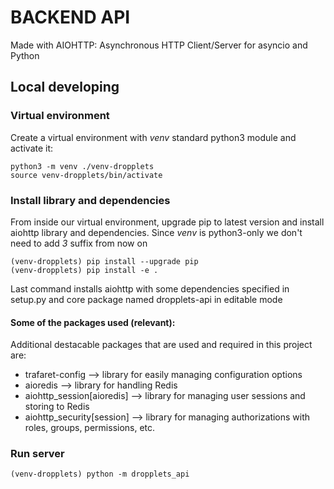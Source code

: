 # BACKEND API

Made with AIOHTTP: Asynchronous HTTP Client/Server for asyncio and Python

## Local developing

### Virtual environment

Create a virtual environment with *venv* standard python3 module and activate it:

```
python3 -m venv ./venv-dropplets
source venv-dropplets/bin/activate
```

### Install library and dependencies

From inside our virtual environment, upgrade pip to latest version and install aiohttp library and dependencies. Since *venv* is python3-only we don't need to add *3* suffix from now on

```
(venv-dropplets) pip install --upgrade pip
(venv-dropplets) pip install -e .
```

Last command installs aiohttp with some dependencies specified in setup.py and core package named dropplets-api in editable mode

#### Some of the packages used (relevant):

Additional destacable packages that are used and required in this project are:

- trafaret-config --> library for easily managing configuration options
- aioredis --> library for handling Redis
- aiohttp_session[aioredis] --> library for managing user sessions and storing to Redis
- aiohttp_security[session] --> library for managing authorizations with roles, groups, permissions, etc.

### Run server

```
(venv-dropplets) python -m dropplets_api
```
